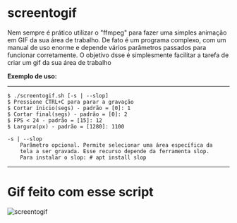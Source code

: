 # screentogif
Nem sempre é prático utilizar o "ffmpeg" para fazer uma simples animação em GIF da sua área de trabalho.
De fato é um programa complexo, com um manual de uso enorme e depende vários parâmetros passados para funcionar corretamente.
O objetivo dsse é simplesmente facilitar a tarefa de criar um gif da sua área de trabalho

<b>Exemplo de uso:</b>

-------------------------------------------------------------------------
	$ ./screentogif.sh [-s | --slop] 
	$ Pressione CTRL+C para parar a gravação
	$ Cortar ínicio(segs) - padrão = [0]: 1
	$ Cortar final(segs) - padrão = [0]: 2
	$ FPS < 24 - padrão = [15]: 12
	$ Largura(px) - padrão = [1280]: 1100
	
	-s | --slop
		Parâmetro opcional. Permite selecionar uma área específica da
		tela a ser gravada. Esse recurso depende da ferramenta slop.
		Para instalar o slop: # apt install slop
-------------------------------------------------------------------------

# Gif feito com esse script
![screentogif](https://raw.githubusercontent.com/EppurSiMu0ve/screentogif/master/20200409-233354.avi.gif)
